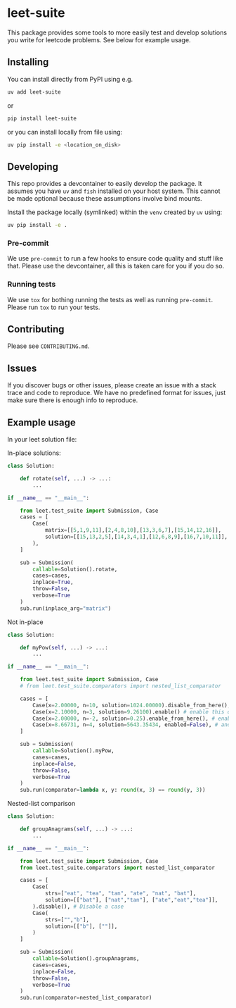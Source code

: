 # leet-suite

This package provides some tools to more easily test and develop solutions you write for leetcode problems. See below for example usage.

## Installing

You can install directly from PyPI using e.g.

```bash
uv add leet-suite
```

or

```bash
pip install leet-suite
```

or you can install locally from file using:

```bash
uv pip install -e <location_on_disk>
```

## Developing

This repo provides a devcontainer to easily develop the package. It assumes you have `uv` and `fish` installed on your host system. This cannot be made optional because these assumptions involve bind mounts.

Install the package locally (symlinked) within the `venv` created by `uv` using:

```bash
uv pip install -e .
```

### Pre-commit

We use `pre-commit` to run a few hooks to ensure code quality and stuff like that. Please use the devcontainer, all this is taken care for you if you do so.

### Running tests

We use `tox` for bothing running the tests as well as running `pre-commit`. Please run `tox` to run your tests.

## Contributing

Please see `CONTRIBUTING.md`.

## Issues

If you discover bugs or other issues, please create an issue with a stack trace and code to reproduce. We have no predefined format for issues, just make sure there is enough info to reproduce.

## Example usage

In your leet solution file:

In-place solutions:

```python
class Solution:

    def rotate(self, ...) -> ...:
        ...

if __name__ == "__main__":

    from leet.test_suite import Submission, Case
    cases = [
        Case(
            matrix=[[5,1,9,11],[2,4,8,10],[13,3,6,7],[15,14,12,16]],
            solution=[[15,13,2,5],[14,3,4,1],[12,6,8,9],[16,7,10,11]],
        ),
    ]

    sub = Submission(
        callable=Solution().rotate,
        cases=cases,
        inplace=True,
        throw=False,
        verbose=True
    )
    sub.run(inplace_arg="matrix")
```

Not in-place

```python
class Solution:

    def myPow(self, ...) -> ...:
        ...

if __name__ == "__main__":

    from leet.test_suite import Submission, Case
    # from leet.test_suite.comparators import nested_list_comparator

    cases = [
        Case(x=2.00000, n=10, solution=1024.00000).disable_from_here(), # disable this case and all following ones ...
        Case(x=2.10000, n=3, solution=9.26100).enable() # enable this one,
        Case(x=2.00000, n=-2, solution=0.25).enable_from_here(), # enabled from here (including this case)
        Case(x=8.66731, n=4, solution=5643.35434, enabled=False), # and disabled using arg
    ]

    sub = Submission(
        callable=Solution().myPow,
        cases=cases,
        inplace=False,
        throw=False,
        verbose=True
    )
    sub.run(comparator=lambda x, y: round(x, 3) == round(y, 3))
```

Nested-list comparison

```python
class Solution:

    def groupAnagrams(self, ...) -> ...:
        ...

if __name__ == "__main__":

    from leet.test_suite import Submission, Case
    from leet.test_suite.comparators import nested_list_comparator

    cases = [
        Case(
            strs=["eat", "tea", "tan", "ate", "nat", "bat"],
            solution=[["bat"], ["nat","tan"], ["ate","eat","tea"]],
        ).disable(), # Disable a case
        Case(
            strs=["","b"],
            solution=[["b"], [""]],
        )
    ]

    sub = Submission(
        callable=Solution().groupAnagrams,
        cases=cases,
        inplace=False,
        throw=False,
        verbose=True
    )
    sub.run(comparator=nested_list_comparator)
```
